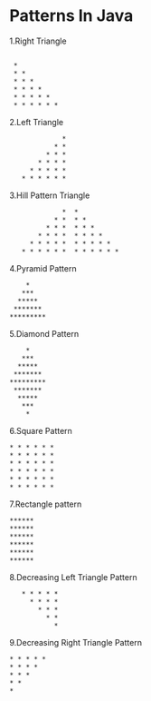 # Patterns In Java

1.Right Triangle
```

 *
 * *
 * * *
 * * * *
 * * * * *
 * * * * * *

```
2.Left Triangle
```
             * 
           * * 
         * * * 
       * * * * 
     * * * * * 
   * * * * * * 
```
3.Hill Pattern Triangle
```
             *  *
           * *  * *
         * * *  * * *
       * * * *  * * * *
     * * * * *  * * * * *
   * * * * * *  * * * * * *
```
4.Pyramid Pattern
```
    *
   ***
  *****
 *******
*********
```
5.Diamond Pattern
```
    *
   ***
  *****
 *******
*********
 *******
  *****
   ***
    *
```
6.Square Pattern
```
* * * * * * 
* * * * * * 
* * * * * * 
* * * * * * 
* * * * * * 
* * * * * * 
```
7.Rectangle pattern
```
******
******
******
******
******
******
```
8.Decreasing Left Triangle Pattern
```
   * * * * *
     * * * *
       * * *
         * *
           *
```
9.Decreasing Right Triangle Pattern
```
* * * * * 
* * * * 
* * * 
* * 
*
```
